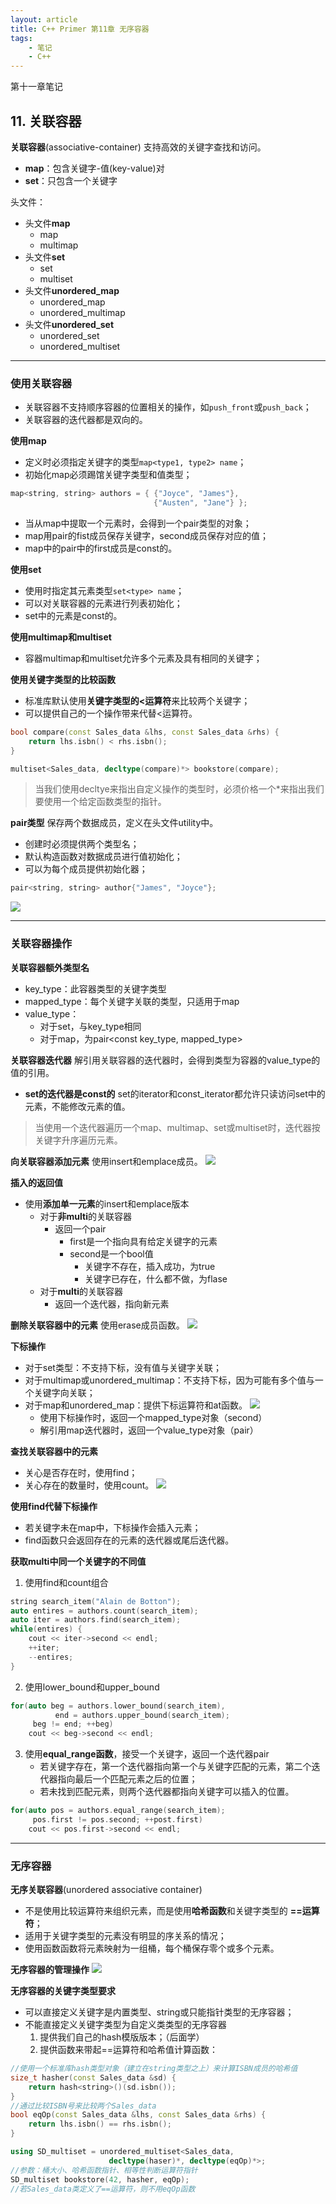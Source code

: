 ```yaml
---
layout: article
title: C++ Primer 第11章 无序容器
tags: 
    - 笔记
    - C++
---
```

第十一章笔记
<!--more-->

## 11. 关联容器

**关联容器**(associative-container) 支持高效的关键字查找和访问。
- **map**：包含关键字-值(key-value)对
- **set**：只包含一个关键字

头文件：
- 头文件**map**
  - map
  - multimap
- 头文件**set**
  - set
  - multiset
- 头文件**unordered_map**
  - unordered_map
  - unordered_multimap
- 头文件**unordered_set**
  - unordered_set
  - unordered_multiset

---

### 使用关联容器
- 关联容器不支持顺序容器的位置相关的操作，如```push_front```或```push_back```；
- 关联容器的迭代器都是双向的。

**使用map**
- 定义时必须指定关键字的类型```map<type1, type2> name```；
- 初始化map必须踢馆关键字类型和值类型；
```cpp
map<string, string> authors = { {"Joyce", "James"},
                                {"Austen", "Jane"} };
```
- 当从map中提取一个元素时，会得到一个pair类型的对象；
- map用pair的fist成员保存关键字，second成员保存对应的值；
- map中的pair中的first成员是const的。

**使用set**
- 使用时指定其元素类型```set<type> name```；
- 可以对关联容器的元素进行列表初始化；
- set中的元素是const的。

**使用multimap和multiset**
- 容器multimap和multiset允许多个元素及具有相同的关键字；

**使用关键字类型的比较函数**
- 标准库默认使用**关键字类型的<运算符**来比较两个关键字；
- 可以提供自己的一个操作带来代替<运算符。
```cpp
bool compare(const Sales_data &lhs, const Sales_data &rhs) {
    return lhs.isbn() < rhs.isbn();
}

multiset<Sales_data, decltype(compare)*> bookstore(compare);
```
> 当我们使用decltye来指出自定义操作的类型时，必须价格一个*来指出我们要使用一个给定函数类型的指针。

**pair类型** 保存两个数据成员，定义在头文件utility中。
- 创建时必须提供两个类型名；
- 默认构造函数对数据成员进行值初始化；
- 可以为每个成员提供初始化器；
```cpp
pair<string, string> author{"James", "Joyce"};
```
![](/assets/images/2022-04-18-17-08-08.png)

---

### 关联容器操作
**关联容器额外类型名**
- key_type：此容器类型的关键字类型
- mapped_type：每个关键字关联的类型，只适用于map
- value_type：
  - 对于set，与key_type相同
  - 对于map，为pair<const key_type, mapped_type>

**关联容器迭代器** 解引用关联容器的迭代器时，会得到类型为容器的value_type的值的引用。
- **set的迭代器是const的** set的iterator和const_iterator都允许只读访问set中的元素，不能修改元素的值。

> 当使用一个迭代器遍历一个map、multimap、set或multiset时，迭代器按关键字升序遍历元素。

**向关联容器添加元素** 使用insert和emplace成员。
![](/assets/images/2022-04-18-17-28-27.png)

**插入的返回值**
- 使用**添加单一元素**的insert和emplace版本
  - 对于**非multi**的关联容器
    - 返回一个pair
      - first是一个指向具有给定关键字的元素
      - second是一个bool值
        - 关键字不存在，插入成功，为true
        - 关键字已存在，什么都不做，为flase
  - 对于**multi**的关联容器
    - 返回一个迭代器，指向新元素

**删除关联容器中的元素** 使用erase成员函数。
![](/assets/images/2022-04-18-17-39-57.png)

**下标操作**
- 对于set类型：不支持下标，没有值与关键字关联；
- 对于multimap或unordered_multimap：不支持下标，因为可能有多个值与一个关键字向关联；
- 对于map和unordered_map：提供下标运算符和at函数。
![](/assets/images/2022-04-18-17-47-01.png)
  - 使用下标操作时，返回一个mapped_type对象（second）
  - 解引用map迭代器时，返回一个value_type对象（pair）

**查找关联容器中的元素** 
- 关心是否存在时，使用find；
- 关心存在的数量时，使用count。
![](/assets/images/2022-04-18-18-05-23.png)

**使用find代替下标操作**
- 若关键字未在map中，下标操作会插入元素；
- find函数只会返回存在的元素的迭代器或尾后迭代器。

**获取multi中同一个关键字的不同值** 
1. 使用find和count组合
```cpp
string search_item("Alain de Botton");
auto entires = authors.count(search_item);
auto iter = authors.find(search_item);
while(entires) {
    cout << iter->second << endl;
    ++iter;
    --entires;
}
```
2. 使用lower_bound和upper_bound
```cpp
for(auto beg = authors.lower_bound(search_item),
          end = authors.upper_bound(search_item);
     beg != end; ++beg)
    cout << beg->second << endl;
```
3. 使用**equal_range函数**，接受一个关键字，返回一个迭代器pair
   - 若关键字存在，第一个迭代器指向第一个与关键字匹配的元素，第二个迭代器指向最后一个匹配元素之后的位置；
   - 若未找到匹配元素，则两个迭代器都指向关键字可以插入的位置。
```cpp
for(auto pos = authors.equal_range(search_item);
     pos.first != pos.second; ++post.first)
    cout << pos.first->second << endl;
```

---

### 无序容器
**无序关联容器**(unordered associative container)
- 不是使用比较运算符来组织元素，而是使用**哈希函数**和关键字类型的 **==运算符**；
- 适用于关键字类型的元素没有明显的序关系的情况；
- 使用函数函数将元素映射为一组桶，每个桶保存零个或多个元素。

**无序容器的管理操作**
![](/assets/images/2022-04-18-19-56-23.png)

**无序容器的关键字类型要求**
- 可以直接定义关键字是内置类型、string或只能指针类型的无序容器；
- 不能直接定义关键字类型为自定义类类型的无序容器
  1. 提供我们自己的hash模版版本；（后面学）
  2. 提供函数来带起==运算符和哈希值计算函数：
```cpp
//使用一个标准库hash类型对象（建立在string类型之上）来计算ISBN成员的哈希值
size_t hasher(const Sales_data &sd) {
    return hash<string>()(sd.isbn());
}
//通过比较ISBN号来比较两个Sales_data
bool eqOp(const Sales_data &lhs, const Sales_data &rhs) {
    return lhs.isbn() == rhs.isbn();
}

using SD_multiset = unordered_multiset<Sales_data,
                      decltype(haser)*, decltype(eqOp)*>;
//参数：桶大小、哈希函数指针、相等性判断运算符指针
SD_multiset bookstore(42, hasher, eqOp);
//若Sales_data类定义了==运算符，则不用eqOp函数
```